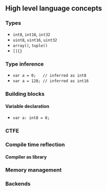 ## High level language concepts

### Types

* `int8`, `int16`, `int32`
* `uint8`, `uint16`, `uint32`
* `array()`, `tuple()`
* `[]{}`

### Type inference

* `var a = 0;   // inferred as int8`
* `var a = 128; // inferred as int16`

### Building blocks

#### Variable declaration
* `var a: int8 = 0;`

### CTFE

### Compile time reflection

#### Compiler as library

### Memory management

### Backends
